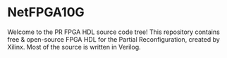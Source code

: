 # NetFPGA10G
Welcome to the PR FPGA HDL source code tree! This repository contains free & open-source FPGA HDL for the Partial Reconfiguration, created by Xilinx. Most of the source is written in Verilog.

